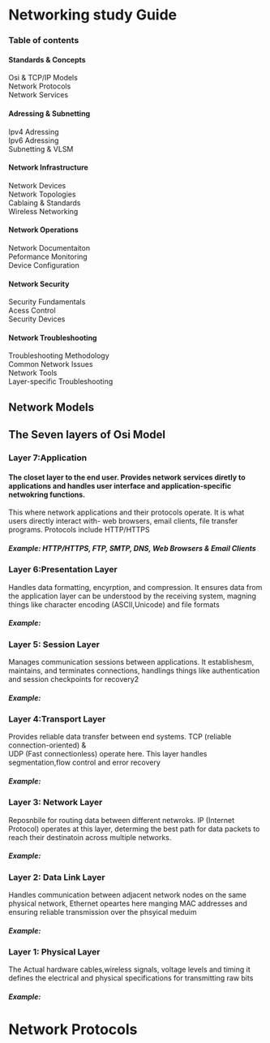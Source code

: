 
<h1>Networking study Guide</h1>
<h3>Table of contents</h3>
<h4>Standards & Concepts</h4>
<p1>Osi & TCP/IP Models<br>
  Network Protocols<br>
  Network Services
  <h4>Adressing & Subnetting</h4>
 <P1>Ipv4 Adressing<br>
  Ipv6 Adressing <br>
  Subnetting & VLSM
  </P1> 
  <h4>Network Infrastructure</h4>
   <p1>Network Devices<br>
   Network Topologies<br>
   Cablaing & Standards<br>
   Wireless Networking
  </p1> 
  <h4>Network Operations</h4>
  <p1>Network Documentaiton<br>
  Peformance Monitoring<br>
  Device Configuration<br>
  <h4>Network Security</h4>
  <p1> Security Fundamentals <br>
  Acess Control <br>
  Security Devices 
  </p1>
  <h4> Network Troubleshooting </h4>
  <P>Troubleshooting Methodology<br>
  Common Network Issues<br>
  Network Tools<br>
  Layer-specific Troubleshooting                                 
  </P>
    
  </h4>
  
    
  </p1>

<h2> Network Models </h1>
<h2>The Seven layers of Osi Model</h2>

<h3>Layer 7:Application</h3>
  <h4>The closet layer to the end user. Provides network services diretly to applications and handles user interface and application-specific netwokring functions.</h4>
  <p1>This where network applications and their protocols operate. It is what users directly interact with- web browsers, email clients, file transfer programs. Protocols include HTTP/HTTPS</p1>
  <h5> Example: HTTP/HTTPS, FTP, SMTP, DNS, Web Browsers & Email Clients </h5>
<h3>Layer 6:Presentation Layer</h3>
<p1>Handles data formatting, encyrption, and compression. It ensures data from the application layer can be understood by the receiving system, magning things like character encoding (ASCII,Unicode) and file formats</p1>
 <h5> Example: </h5>
<h3>Layer 5: Session Layer</h3>
<p1> Manages communication sessions between applications. It establishesm, maintains, and terminates connections, handlings things like authentication and session checkpoints for recovery2</p1>
 <h5> Example: </h5>
<h3>Layer 4:Transport Layer</h3>
<p1>Provides reliable data transfer between end systems. TCP (reliable connection-oriented) & <BR> UDP (Fast connectionless) operate here. This layer handles segmentation,flow control and error recovery</p1>
 <h5> Example: </h5>
<h3>Layer 3: Network Layer</h3>
<p1>Reposnbile for routing data between different netwroks. IP (Internet Protocol) operates at this layer, determing the best path for data packets to reach their destinatoin across multiple networks.</p1>
 <h5> Example: </h5>
<h3>Layer 2: Data Link Layer</h3>
<p1>Handles communication between adjacent network nodes on the same physical network, Ethernet opeartes here manging MAC addresses and ensuring reliable transmission over the phsyical meduim</p1>
 <h5> Example: </h5>
<h3>Layer 1: Physical Layer</h3>
<p1>The Actual hardware cables,wireless signals, voltage levels and timing it defines the electrical and physical specifications for transmitting raw bits</p1>
 <h5> Example: </h5>

 <h1>Network Protocols</h1>

 
